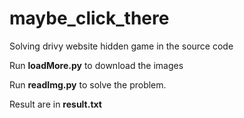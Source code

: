 # maybe_click_there
Solving drivy website hidden game in the source code

Run **loadMore.py** to download the images

Run **readImg.py** to solve the problem.

Result are in **result.txt**

